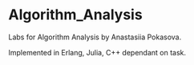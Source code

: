 # Algorithm_Analysis
Labs for Algorithm Analysis by Anastasiia Pokasova. 

Implemented in Erlang, Julia, C++ dependant on task.
